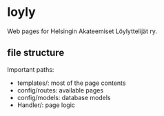 loyly
=====

Web pages for Helsingin Akateemiset Löylyttelijät ry.

file structure
--------------

Important paths:

* templates/: most of the page contents
* config/routes: available pages
* config/models: database models
* Handler/: page logic

